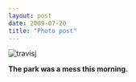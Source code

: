 ```yaml
---
layout: post
date: 2009-07-20
title: "Photo post"
---
```

![travisj](/images/1743bbbc65b1eca47ce81a70d9a1e105e538f0214cd7a6ee8f689d2a9fb8a66e.jpg)

<b>The park was a mess this morning.</b>